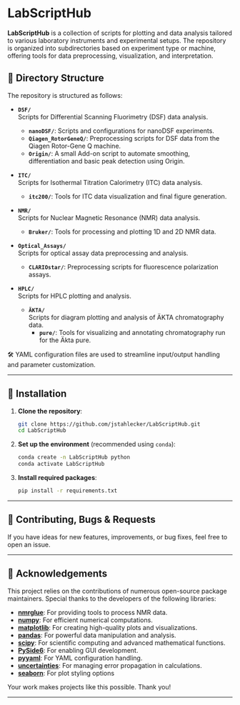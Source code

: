# LabScriptHub

**LabScriptHub** is a collection of scripts for plotting and data analysis tailored to various laboratory instruments and experimental setups. The repository is organized into subdirectories based on experiment type or machine, offering tools for data preprocessing, visualization, and interpretation.

## 📁 Directory Structure

The repository is structured as follows:

- **`DSF/`**  
  Scripts for Differential Scanning Fluorimetry (DSF) data analysis.  
  - **`nanoDSF/`**: Scripts and configurations for nanoDSF experiments.  
  - **`Qiagen_RotorGeneQ/`**: Preprocessing scripts for DSF data from the Qiagen Rotor-Gene Q machine.
  -  **`Origin/`**: A small Add-on script to automate smoothing, differentiation and basic peak detection using Origin.

- **`ITC/`**  
  Scripts for Isothermal Titration Calorimetry (ITC) data analysis.  
  - **`itc200/`**: Tools for ITC data visualization and final figure generation.  

- **`NMR/`**  
  Scripts for Nuclear Magnetic Resonance (NMR) data analysis.  
  - **`Bruker/`**: Tools for processing and plotting 1D and 2D NMR data.  

- **`Optical_Assays/`**  
  Scripts for optical assay data preprocessing and analysis.  
  - **`CLARIOstar/`**: Preprocessing scripts for fluorescence polarization assays.  

- **`HPLC/`**  
  Scripts for HPLC plotting and analysis.
  - **`ÄKTA/`**  
    Scripts for diagram plotting and analysis of ÄKTA chromatography data.  
    - **`pure/`**: Tools for visualizing and annotating chromatography run for the Äkta pure. 

🛠 YAML configuration files are used to streamline input/output handling and parameter customization.

---

## 🚀 Installation

1. **Clone the repository**:
   ```bash
   git clone https://github.com/jstahlecker/LabScriptHub.git
   cd LabScriptHub
   ```

2. **Set up the environment** (recommended using `conda`):
   ```bash
   conda create -n LabScriptHub python
   conda activate LabScriptHub
   ```

3. **Install required packages**:
   ```bash
   pip install -r requirements.txt
   ```

---

## 🤝 Contributing, Bugs & Requests

If you have ideas for new features, improvements, or bug fixes, feel free to open an issue.

---

## 🙏 Acknowledgements

This project relies on the contributions of numerous open-source package maintainers. Special thanks to the developers of the following libraries:

- **[nmrglue](https://www.nmrglue.com/)**: For providing tools to process NMR data.
- **[numpy](https://numpy.org/)**: For efficient numerical computations.
- **[matplotlib](https://matplotlib.org/)**: For creating high-quality plots and visualizations.
- **[pandas](https://pandas.pydata.org/)**: For powerful data manipulation and analysis.
- **[scipy](https://scipy.org/)**: For scientific computing and advanced mathematical functions.
- **[PySide6](https://doc.qt.io/qtforpython/)**: For enabling GUI development.
- **[pyyaml](https://pyyaml.org/)**: For YAML configuration handling.
- **[uncertainties](https://uncertainties.readthedocs.io/en/latest/)**: For managing error propagation in calculations.
- **[seaborn](https://seaborn.pydata.org/)**: For plot styling options

Your work makes projects like this possible. Thank you!

---